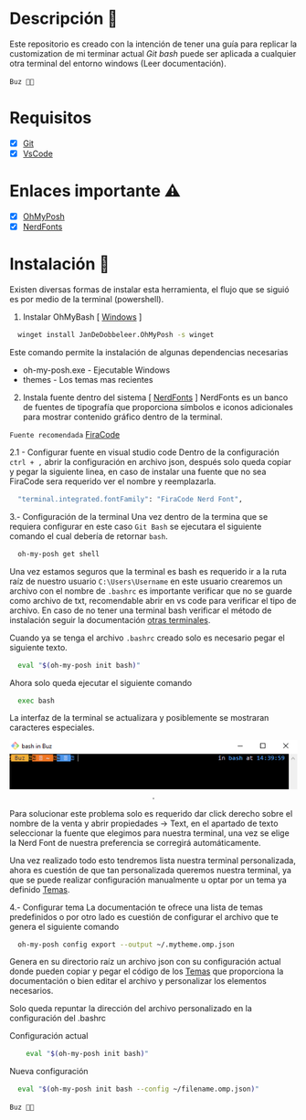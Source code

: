 
# Descripción 🚀

Este repositorio es creado con la intención de tener una guía para replicar la customization de mi terminar actual *Git bash* puede ser aplicada a cualquier otra terminal del entorno windows (Leer documentación).

`Buz 👩‍🚀`

# Requisitos

- [X] [Git](https://git-scm.com/downloads)
- [X] [VsCode](https://code.visualstudio.com/)

# Enlaces importante ⚠

- [X] [OhMyPosh](https://ohmyposh.dev/docs/)
- [X] [NerdFonts](https://www.nerdfonts.com/)

# Instalación 💾
Existen diversas formas de instalar esta herramienta, el flujo que se siguió es por medio de la terminal (powershell).

1. Instalar OhMyBash [ [Windows](https://ohmyposh.dev/docs/installation/windows) ]
```sh
  winget install JanDeDobbeleer.OhMyPosh -s winget
```

Este comando permite la instalación de algunas dependencias necesarias
- oh-my-posh.exe - Ejecutable Windows
- themes - Los temas mas recientes

2. Instala fuente dentro del sistema [ [NerdFonts](https://www.nerdfonts.com/) ]
NerdFonts es un banco de fuentes de tipografía que proporciona símbolos e iconos adicionales para mostrar contenido gráfico dentro de la terminal. 

`Fuente recomendada` [FiraCode](https://github.com/ryanoasis/nerd-fonts/releases/download/v2.3.0/FiraCode.zip)

2.1 - Configurar fuente en visual studio code
Dentro de la configuración `ctrl + ,` abrir la configuración en archivo json, después solo queda copiar y pegar la siguiente linea, en caso de instalar una fuente que no sea FiraCode sera requerido ver el nombre y reemplazarla.

```sh
  "terminal.integrated.fontFamily": "FiraCode Nerd Font",
```

3.- Configuración de la terminal
Una vez dentro de la termina que se requiera configurar en este caso `Git Bash` se ejecutara el siguiente comando el cual debería de retornar `bash`.

```sh
  oh-my-posh get shell
```

Una vez estamos seguros que la terminal es bash es requerido ir a la ruta raíz de nuestro usuario `C:\Users\Username` en este usuario crearemos un archivo con el nombre de `.bashrc` es importante verificar que no se guarde como archivo de txt, recomendable abrir en vs code para verificar el tipo de archivo. En caso de no tener una terminal bash verificar el método de instalación seguir la documentación [otras terminales](https://ohmyposh.dev/docs/installation/prompt).

Cuando ya se tenga el archivo `.bashrc` creado solo es necesario pegar el siguiente texto.

```sh 
  eval "$(oh-my-posh init bash)"
```

Ahora solo queda ejecutar el siguiente comando 

```sh 
  exec bash
```

La interfaz de la terminal se actualizara y posiblemente se mostraran caracteres especiales.

<center> 

![Terminal con caracteres especiales](/images/FirstConsole.PNG "Ejemplo de terminal").

</center>


Para solucionar este problema solo es requerido dar click derecho sobre el nombre de la venta y abrir propiedades -> Text, en el apartado de texto seleccionar la fuente que elegimos para nuestra terminal, una vez se elige la Nerd Font de nuestra preferencia se corregirá automáticamente.

Una vez realizado todo esto tendremos lista nuestra terminal personalizada, ahora es cuestión de que tan personalizada queremos nuestra terminal, ya que se puede realizar configuración manualmente u optar por un tema ya definido [Temas](https://ohmyposh.dev/docs/themes).

4.- Configurar tema
La documentación te ofrece una lista de temas predefinidos o por otro lado es cuestión de configurar el archivo que te genera el siguiente comando

```bash
  oh-my-posh config export --output ~/.mytheme.omp.json
```
Genera en su directorio raíz un archivo json con su configuración actual donde pueden copiar y pegar el código de los [Temas](https://ohmyposh.dev/docs/themes) que proporciona la documentación o bien editar el archivo y personalizar los elementos necesarios.

Solo queda repuntar la dirección del archivo personalizado en la configuración del .bashrc

Configuración actual

```bash 
    eval "$(oh-my-posh init bash)"
```

Nueva configuración


```bash 
  eval "$(oh-my-posh init bash --config ~/filename.omp.json)"
```

`Buz 👩‍🚀`

